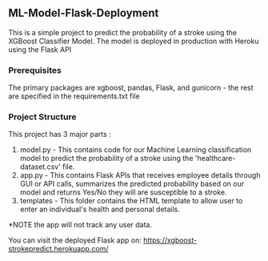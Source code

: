 ## ML-Model-Flask-Deployment
This is a simple project to predict the probability of a stroke using the XGBoost Classifier Model. 
The model is deployed in production with Heroku using the Flask API

### Prerequisites
The primary packages are xgboost, pandas, Flask, and gunicorn - the rest are specified in the requirements.txt file

### Project Structure
This project has 3 major parts :
1. model.py - This contains code for our Machine Learning classification model to predict the probability of a stroke using the 'healthcare-dataset.csv' file.
2. app.py - This contains Flask APIs that receives employee details through GUI or API calls, summarizes the predicted probability based on our model and returns Yes/No they will are susceptible to a stroke.
3. templates - This folder contains the HTML template to allow user to enter an individual's health and personal details.

*NOTE the app will not track any user data.

You can visit the deployed Flask app on: https://xgboost-strokepredict.herokuapp.com/
